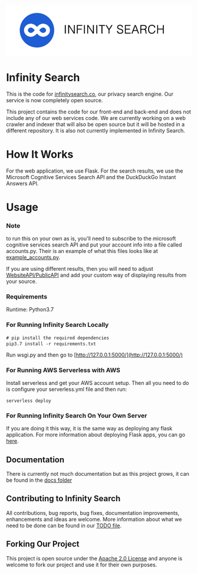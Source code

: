 ![banner](banner.png)

# Infinity Search
This is the code for [infinitysearch.co](https://infinitysearch.co), our privacy search
engine. Our service is now completely open source. 

This project contains the code for our front-end and back-end and does not include any of our web services code. We are currently 
working on a web crawler and indexer that will also be open source but it will be hosted in a different repository. 
It is also not currently implemented in Infinity Search. 

# How It Works
For the web application, we use Flask. For the search results, we use the Microsoft Cognitive Services Search API and
the DuckDuckGo Instant Answers API. 

# Usage

### Note
to run this on your own as is, you'll need to subscribe to the microsoft cognitive services search API and put your account info 
into a file called accounts.py. Their is an example of what this files looks like at [example_accounts.py](/example_accounts.py).


If you are using different results, then you will need to adjust [WebsiteAPI/PublicAPI](/WebsiteAPI/PublicAPI.py) and
add your custom way of displaying results from your source. 

### Requirements
Runtime: Python3.7 

### For Running Infinity Search Locally

```shell script
# pip install the required dependencies
pip3.7 install -r requirements.txt
```

Run wsgi.py and then go to [http://127.0.0.1:5000/](http://127.0.0.1:5000/)

### For Running AWS Serverless with AWS 
Install serverless and get your AWS account setup. Then all you 
need to do is configure your serverless.yml file and then run:
```shell script
serverless deploy
```

### For Running Infinity Search On Your Own Server

If you are doing it this way, it is the same way as deploying any 
flask application. For more information about deploying Flask apps, 
you can go [here](https://flask.palletsprojects.com/en/1.1.x/deploying).


## Documentation 
There is currently not much documentation but as this project 
grows, it can be found in the [docs folder]('/docs') 

## Contributing to Infinity Search
All contributions, bug reports, bug fixes, documentation improvements, enhancements and ideas are welcome. 
More information about what we need to be done can be found in our [TODO file](/docs/TODO.md).

## Forking Our Project
This project is open source under the [Apache 2.0 License](/LICENSE) and anyone is welcome to fork our project and use it for their own 
purposes.
